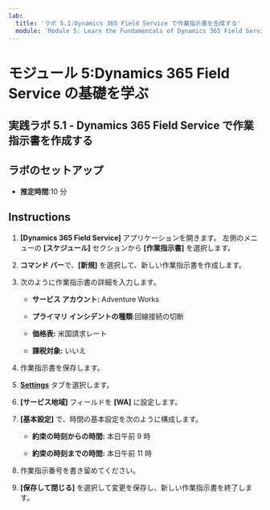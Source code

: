 ```yaml
---
lab:
  title: 'ラボ 5.1:Dynamics 365 Field Service で作業指示書を生成する'
  module: 'Module 5: Learn the Fundamentals of Dynamics 365 Field Service'
---
```


<a name="module-5-learn-the-fundamentals-of-dynamics-365-field-service"></a>モジュール 5:Dynamics 365 Field Service の基礎を学ぶ
========================

## <a name="practice-lab-51---creating-work-orders-in-dynamics-365-field-service"></a>実践ラボ 5.1 - Dynamics 365 Field Service で作業指示書を作成する

## <a name="lab-setup"></a>ラボのセットアップ

  - **推定時間**:10 分

## <a name="instructions"></a>Instructions

1. **[Dynamics 365 Field Service]** アプリケーションを開きます。 左側のメニューの **[スケジュール]** セクションから **[作業指示書]** を選択します。

2. **コマンド バー**で、**[新規]** を選択して、新しい作業指示書を作成します。

3. 次のように作業指示書の詳細を入力します。

    - **サービス アカウント:** Adventure Works

    - **プライマリ インシデントの種類**:回線接続の切断

    - **価格表:** 米国請求レート

    - **課税対象:** いいえ

4. 作業指示書を保存します。

4. **[Settings](設定)** タブを選択します。

5. **[サービス地域]** フィールドを **[WA]** に設定します。 

6. **[基本設定]** で、時間の基本設定を次のように構成します。

    - **約束の時刻からの時間:** 本日午前 9 時

    - **約束の時刻までの時間:** 本日午前 11 時

7. 作業指示番号を書き留めてください。 

8. **[保存して閉じる]** を選択して変更を保存し、新しい作業指示書を終了します。
